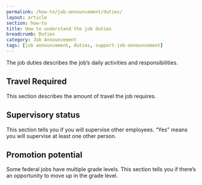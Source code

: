 ```yaml
---
permalink: /how-to/job-announcement/duties/
layout: article
section: how-to
title: How to understand the job duties
breadcrumb: Duties
category: Job Announcement
tags: [job announcement, duties, support-job-announcement]
---
```


The job duties describes the job’s daily activities and responsibilities. 

## Travel Required
This section describes the amount of travel the job requires. 

## Supervisory status
This section tells you if you will supervise other employees.  “Yes” means you will supervise at least one other person.

## Promotion potential
Some federal jobs have multiple grade levels. This section tells you if there’s an opportunity to move up in the grade level.


